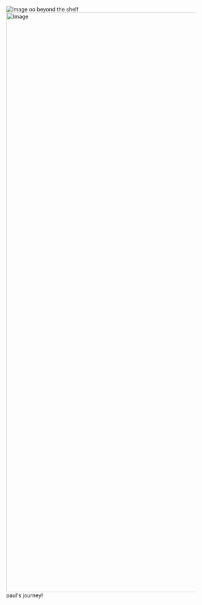 ![Image](https://github.com/user-attachments/assets/a130fe39-fa19-4127-a5c1-727822e694dd) oo beyond the shelf
<img width="2048" height="1536" alt="Image" src="https://github.com/user-attachments/assets/29f2c763-bd84-4d32-8ec2-2ea405bcb4d3" /> paul's journey!
